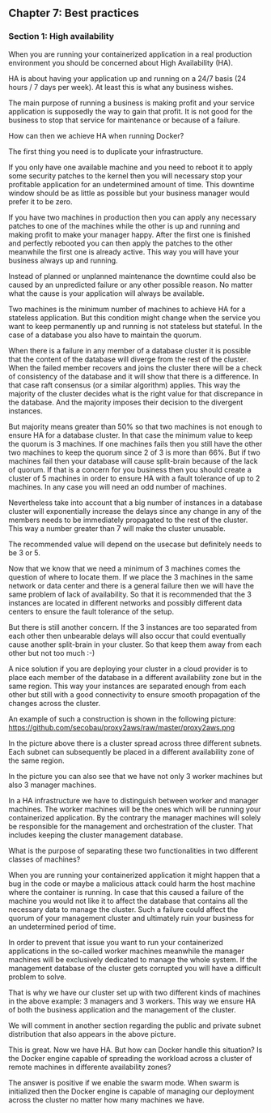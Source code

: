 ## Chapter 7: Best practices

### Section 1: High availability

When you are running your containerized application in a real production environment you should be concerned about High Availability (HA).

HA is about having your application up and running on a 24/7 basis (24 hours / 7 days per week). At least this is what any business wishes.

The main purpose of running a business is making profit and your service application is supposedly the way to gain that profit. It is not good for the business to stop that service for maintenance or because of a failure.

How can then we achieve HA when running Docker?

The first thing you need is to duplicate your infrastructure.

If you only have one available machine and you need to reboot it to apply some security patches to the kernel then you will necessary stop your profitable application for an undetermined amount of time. This downtime window should be as little as possible but your business manager would prefer it to be zero.

If you have two machines in production then you can apply any necessary patches to one of the machines while the other is up and running and making profit to make your manager happy. After the first one is finished and perfectly rebooted you can then apply the patches to the other meanwhile the first one is already active. This way you will have your business always up and running.

Instead of planned or unplanned maintenance the downtime could also be caused by an unpredicted failure or any other possible reason. No matter what the cause is your application will always be available.

Two machines is the minimum number of machines to achieve HA for a stateless application. But this condition might change when the service you want to keep permanently up and running is not stateless but stateful. In the case of a database you also have to maintain the quorum. 

When there is a failure in any member of a database cluster it is possible that the content of the database will diverge from the rest of the cluster. When the failed member recovers and joins the cluster there will be a check of consistency of the database and it will show that there is a difference. In that case raft consensus (or a similar algorithm) applies. This way the majority of the cluster decides what is the right value for that discrepance in the database. And the majority imposes their decision to the divergent instances.

But majority means greater than 50% so that two machines is not enough to ensure HA for a database cluster. In that case the minimum value to keep the quorum is 3 machines. If one machines fails then you still have the other two machines to keep the quorum since 2 of 3 is more than 66%. But if two machines fail then your database will cause split-brain because of the lack of quorum. If that is a concern for you business then you should create a cluster of 5 machines in order to ensure HA with a fault tolerance of up to 2 machines. In any case you will need an odd number of machines.

Nevertheless take into account that a big number of instances in a database cluster will exponentially increase the delays since any change in any of the members needs to be immediately propagated to the rest of the cluster. This way a number greater than 7 will make the cluster unusable.

The recommended value will depend on the usecase but definitely needs to be 3 or 5.

Now that we know that we need a minimum of 3 machines comes the question of where to locate them. If we place the 3 machines in the same network or data center and there is a general failure then we will have the same problem of lack of availability. So that it is recommended that the 3 instances are located in different networks and possibly different data centers to ensure the fault tolerance of the setup.

But there is still another concern. If the 3 instances are too separated from each other then unbearable delays will also occur that could eventually cause another split-brain in your cluster. So that keep them away from each other but not too much :-)

A nice solution if you are deploying your cluster in a cloud provider is to place each member of the database in a different availability zone but in the same region. This way your instances are separated enough from each other but still with a good connectivity to ensure smooth propagation of the changes across the cluster.

An example of such a construction is shown in the following picture:
https://github.com/secobau/proxy2aws/raw/master/proxy2aws.png

In the picture above there is a cluster spread across three different subnets. Each subnet can subsequently be placed in a different availability zone of the same region. 

In the picture you can also see that we have not only 3 worker machines but also 3 manager machines.

In a HA infrastructure we have to distinguish between worker and manager machines. The worker machines will be the ones which will be running your containerized application. By the contrary the manager machines will solely be responsible for the management and orchestration of the cluster. That includes keeping the cluster management database. 

What is the purpose of separating these two functionalities in two different classes of machines? 

When you are running your containerized application it might happen that a bug in the code or maybe a malicious attack could harm the host machine where the container is running. In case that this caused a failure of the machine you would not like it to affect the database that contains all the necessary data to manage the cluster. Such a failure could affect the quorum of your management cluster and ultimately ruin your business for an undetermined period of time.

In order to prevent that issue you want to run your containerized applications in the so-called worker machines meanwhile the manager machines will be exclusively dedicated to manage the whole system. If the management database of the cluster gets corrupted you will have a difficult problem to solve.

That is why we have our cluster set up with two different kinds of machines in the above example: 3 managers and 3 workers. This way we ensure HA of both the business application and the management of the cluster.

We will comment in another section regarding the public and private subnet distribution that also appears in the above picture.

This is great. Now we have HA. But how can Docker handle this situation? Is the Docker engine capable of spreading the workload across a cluster of remote machines in differente availability zones?

The answer is positive if we enable the swarm mode. When swarm is initialized then the Docker engine is capable of managing our deployment across the cluster no matter how many machines we have.
